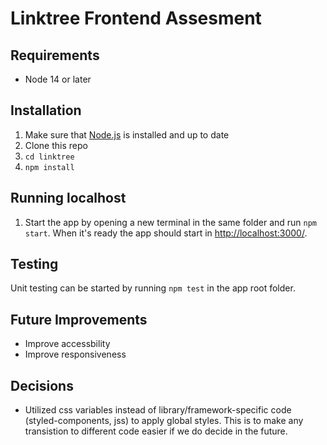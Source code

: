 # Linktree Frontend Assesment

## Requirements

* Node 14 or later

## Installation
1. Make sure that [Node.js](https://nodejs.org/en/download/) is installed and up to date
2. Clone this repo
3. `cd linktree`
4. `npm install`

## Running localhost

1. Start the app by opening a new terminal in the same folder and run `npm start`.  When it's ready the app should start in [http://localhost:3000/](http://localhost:3000/).

## Testing

Unit testing can be started by running `npm test` in the app root folder.

## Future Improvements
* Improve accessbility
* Improve responsiveness

## Decisions
* Utilized css variables instead of library/framework-specific code (styled-components, jss) to apply global styles. This is to make any transistion to different code easier if we do decide in the future.